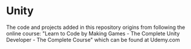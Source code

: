 # Unity

The code and projects added in this repository origins from following the online course:
"Learn to Code by Making Games - The Complete Unity Developer - The Complete Course" which can be found at Udemy.com

